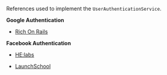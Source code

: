 References used to implement the `UserAuthenticationService`.

**Google Authentication**

- [Rich On Rails](https://richonrails.com/articles/google-authentication-in-ruby-on-rails/)

**Facebook Authentication**

- [HE:labs](https://helabs.com/artigos/2013/06/24/implementando-login-via-facebook-na-sua-app-rails)

- [LaunchSchool](https://launchschool.com/blog/facebook-graph-api-using-omniauth-facebook-and-koala)
